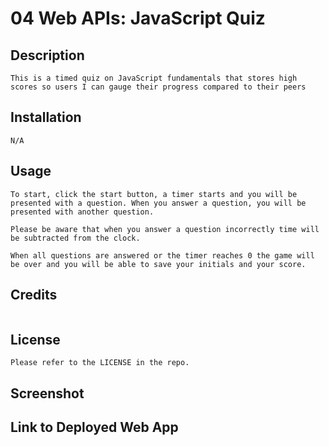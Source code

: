 # 04 Web APIs: JavaScript Quiz

## Description
```
This is a timed quiz on JavaScript fundamentals that stores high scores so users I can gauge their progress compared to their peers
```
## Installation
```
N/A
```
## Usage
```
To start, click the start button, a timer starts and you will be presented with a question. When you answer a question, you will be presented with another question.

Please be aware that when you answer a question incorrectly time will be subtracted from the clock.

When all questions are answered or the timer reaches 0 the game will be over and you will be able to save your initials and your score.

```

## Credits
```
```
## License
```
Please refer to the LICENSE in the repo.
```
## Screenshot
<!-- ![deployedSS](./assets/images/DeployedSS.png) -->
## Link to Deployed Web App


